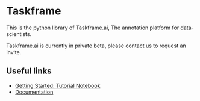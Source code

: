 # Taskframe

This is the python library of Taskframe.ai, The annotation platform for data-scientists.

Taskframe.ai is currently in private beta, please contact us to request an invite.

## Useful links

* [Getting Started: Tutorial Notebook](docs/Getting%20Started%20Tutorial.ipynb)
* [Documentation](https://github.com/Taskframe/taskframe-python/wiki)
